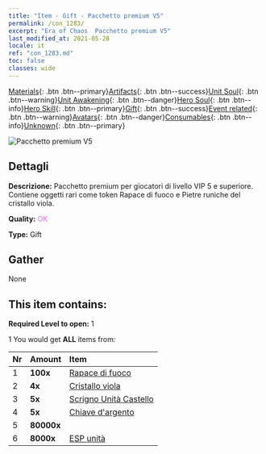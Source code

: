 ```yaml
---
title: "Item - Gift - Pacchetto premium V5"
permalink: /con_1283/
excerpt: "Era of Chaos  Pacchetto premium V5"
last_modified_at: 2021-05-28
locale: it
ref: "con_1283.md"
toc: false
classes: wide
---
```

 [Materials](/ItemsIT/){: .btn .btn--primary}[Artifacts](/ItemsIT/Artifacts/){: .btn .btn--success}[Unit Soul](/ItemsIT/UnitSoul/){: .btn .btn--warning}[Unit Awakening](/ItemsIT/UnitAwakening/){: .btn .btn--danger}[Hero Soul](/ItemsIT/HeroSoul/){: .btn .btn--info}[Hero Skill](/ItemsIT/HeroSkill/){: .btn .btn--primary}[Gift](/ItemsIT/Gift/){: .btn .btn--success}[Event related](/ItemsIT/Events/){: .btn .btn--warning}[Avatars](/ItemsIT/Avatars/){: .btn .btn--danger}[Consumables](/ItemsIT/Consumables/){: .btn .btn--info}[Unknown](/ItemsIT/Unknown/){: .btn .btn--primary}

 ![Pacchetto premium V5](/images/t/i_905005.png)

## Dettagli
 **Descrizione:** Pacchetto premium per giocatori di livello VIP 5 e superiore. Contiene oggetti rari come token Rapace di fuoco e Pietre runiche del cristallo viola.

 **Quality:** <span style="color: #DA70D6">OK</span>

 **Type:** Gift

## Gather

  None

## This item contains:

 **Required Level to open:** 1

 1 You would get **ALL** items  from:

  | Nr | Amount |     Item    |
  |:---|:-------|:------------|
  | 1 |  **100x** | [Rapace di fuoco](/ItemsIT/unt_268/) |  | 
  | 2 |  **4x** | [Cristallo viola](/ItemsIT/con_720/) |  | 
  | 3 |  **5x** | [Scrigno Unità Castello](/ItemsIT/con_1269/) |  | 
  | 4 |  **5x** | [Chiave d'argento](/ItemsIT/con_693/) |  | 
  | 5 |  **80000x** | <i class="fas fa-coins"/> |  | 
  | 6 |  **8000x** | [ESP unità](/ItemsIT/con_902/) |  | 
